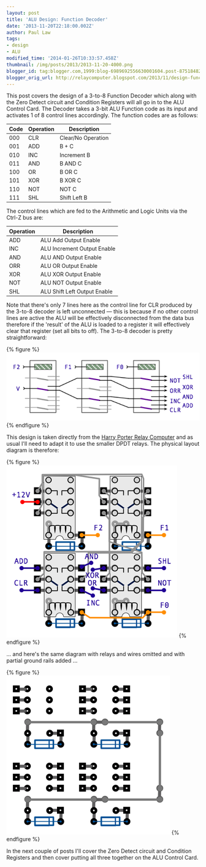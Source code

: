 ```yaml
---
layout: post
title: 'ALU Design: Function Decoder'
date: '2013-11-20T22:18:00.002Z'
author: Paul Law
tags:
- design
- ALU
modified_time: '2014-01-26T10:33:57.458Z'
thumbnail: /img/posts/2013/2013-11-20-4000.png
blogger_id: tag:blogger.com,1999:blog-6989692556630001604.post-8751848267255231383
blogger_orig_url: http://relaycomputer.blogspot.com/2013/11/design-function-decoder.html
---
```


This post covers the design of a 3-to-8 Function Decoder which along 
with the Zero Detect circuit and Condition Registers will all go in to the ALU 
Control Card. The Decoder takes a 3-bit ALU Function code as its input and 
activates 1 of 8 control lines accordingly. The function codes are as 
follows:

| Code | Operation | Description |
| ---- | --------- | ----------- |
| 000 | CLR | Clear/No Operation |
| 001 | ADD | B + C |
| 010 | INC | Increment B |
| 011 | AND | B AND C |
| 100 | OR  | B OR C |
| 101 | XOR | B XOR C |
| 110 | NOT | NOT C |
| 111 | SHL | Shift Left B |

The control lines which are fed to the Arithmetic and Logic Units via the Ctrl-Z bus are:

| Operation | Description |
| --------- | ----------- |
| ADD | ALU Add Output Enable |
| INC | ALU Increment Output Enable |
| AND | ALU AND Output Enable |
| ORR | ALU OR Output Enable |
| XOR | ALU XOR Output Enable |
| NOT | ALU NOT Output Enable |
| SHL | ALU Shift Left Output Enable |

Note that 
there's only 7 lines here as the control line for CLR produced by the 3-to-8 
decoder is left unconnected — this is because if no other control lines are 
active the ALU will be effectively disconnected from the data bus therefore if 
the 'result' of the ALU is loaded to a register it will effectively clear that 
register (set all bits to off). The 3-to-8 decoder is pretty 
straightforward:

{% figure %}
![](/assets/img/posts/2013/2013-11-20-0000.png)
{% endfigure %}

This design is taken directly from the 
[Harry Porter Relay Computer](http://web.cecs.pdx.edu/~harry/Relay/index.html) and as usual I'll need to adapt it to use the 
smaller DPDT relays. The physical layout diagram is therefore:

{% figure %}
![](/assets/img/posts/2013/2013-11-20-0001.png)
{% endfigure %}

... and here's the same diagram with relays and wires omitted and with 
partial ground rails added ...

{% figure %}
![](/assets/img/posts/2013/2013-11-20-0002.png)
{% endfigure %}

In the next couple of posts I'll cover the Zero Detect circuit and 
Condition Registers and then cover putting all three together on the ALU 
Control Card. 
